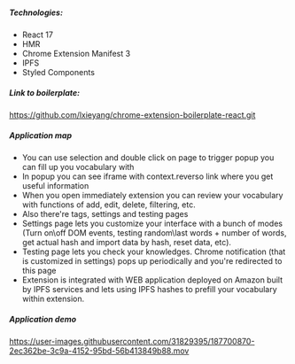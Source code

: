 ##### Technologies:

- React 17
- HMR
- Chrome Extension Manifest 3
- IPFS
- Styled Components

##### Link to boilerplate:

https://github.com/lxieyang/chrome-extension-boilerplate-react.git

##### Application map

- You can use selection and double click on page to trigger popup you can fill up you vocabulary with
- In popup you can see iframe with context.reverso link where you get useful information
- When you open immediately extension you can review your vocabulary with functions of add, edit, delete, filtering, etc.
- Also there're tags, settings and testing pages
- Settings page lets you customize your interface with a bunch of modes (Turn on\off DOM events, testing random\last words + number of words, get actual hash and import data by hash, reset data, etc).
- Testing page lets you check your knowledges. Chrome notification (that is customized in settings) pops up periodically and you're redirected to this page
- Extension is integrated with WEB application deployed on Amazon built by IPFS services and lets using IPFS hashes to prefill your vocabulary within extension.

##### Application demo

https://user-images.githubusercontent.com/31829395/187700870-2ec362be-3c9a-4152-95bd-56b413849b88.mov

